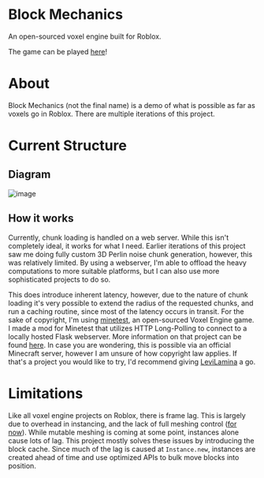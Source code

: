 # Block Mechanics
An open-sourced voxel engine built for Roblox.

The game can be played [here](https://roblox.com/games/13555520675)!

# About
Block Mechanics (not the final name) is a demo of what is possible as far as voxels go in Roblox. There are multiple iterations of this project.


# Current Structure
## Diagram
![image](https://github.com/EricApostal/block-mechanics/assets/60072374/c5e10e65-331a-4cd7-a4bc-d5e7bdfb8220)

## How it works
Currently, chunk loading is handled on a web server. While this isn't completely ideal, it works for what I need. Earlier iterations of this project saw me doing fully custom 3D Perlin noise chunk generation, however, this was relatively limited. By using a webserver, I'm able to offload the heavy computations to more suitable platforms, but I can also use more sophisticated projects to do so.

This does introduce inherent latency, however, due to the nature of chunk loading it's very possible to extend the radius of the requested chunks, and run a caching routine, since most of the latency occurs in transit. For the sake of copyright, I'm using [minetest](https://github.com/minetest/minetest), an open-sourced Voxel Engine game. I made a mod for Minetest that utilizes HTTP Long-Polling to connect to a locally hosted Flask webserver. More information on that project can be found [here](https://github.com/EricApostal/minetest-rblx-chunkgen/). In case you are wondering, this is possible via an official Minecraft server, however I am unsure of how copyright law applies. If that's a project you would like to try, I'd recommend giving [LeviLamina](https://github.com/LiteLDev/LeviLamina) a go.

# Limitations
Like all voxel engine projects on Roblox, there is frame lag. This is largely due to overhead in instancing, and the lack of full meshing control ([for now](https://devforum.roblox.com/t/introducing-in-experience-mesh-image-apis-studio-beta/2725284)). While mutable meshing is coming at some point, instances alone cause lots of lag. This project mostly solves these issues by introducing the block cache. Since much of the lag is caused at `Instance.new`, instances are created ahead of time and use optimized APIs to bulk move blocks into position.

